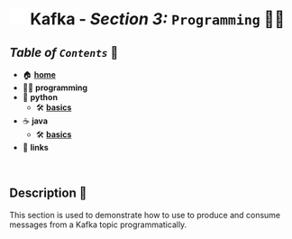 # <img src="../assets/img/kafka.png" width="30px"> **Kafka** - ***Section 3:*** `Programming` 👨‍💻

## ***Table*** *of* ***`Contents`*** 📜

* 🏠 [**home**](../README.md)
* 👨‍💻 **programming**
* 🐍 **python**
  * 🛠️ [**basics**](kafka-basics-python/README.md)
* ☕ **java**
  * 🛠️ [**basics**](kafka-basics-java/README.md)  
* 🔗 **links**

<br />

## **Description** 👀

This section is used to demonstrate how to use to produce and consume messages from a Kafka topic programmatically.